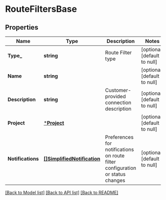 # RouteFiltersBase

## Properties
Name | Type | Description | Notes
------------ | ------------- | ------------- | -------------
**Type_** | **string** | Route Filter type | [optional] [default to null]
**Name** | **string** |  | [optional] [default to null]
**Description** | **string** | Customer-provided connection description | [optional] [default to null]
**Project** | [***Project**](Project.md) |  | [optional] [default to null]
**Notifications** | [**[]SimplifiedNotification**](SimplifiedNotification.md) | Preferences for notifications on route filter configuration or status changes | [optional] [default to null]

[[Back to Model list]](../README.md#documentation-for-models) [[Back to API list]](../README.md#documentation-for-api-endpoints) [[Back to README]](../README.md)

